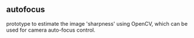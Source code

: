 ## autofocus

prototype to estimate the image 'sharpness' using OpenCV, which can be used for camera
auto-focus control.
